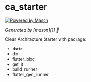 # ca_starter

[![Powered by Mason](https://img.shields.io/endpoint?url=https%3A%2F%2Ftinyurl.com%2Fmason-badge)](https://github.com/felangel/mason)

_Generated by [mason][1] 🧱_

Clean Architecture Starter with package:
- dartz
- dio
- flutter_bloc
- get_it
- build_runner
- flutter_gen_runner